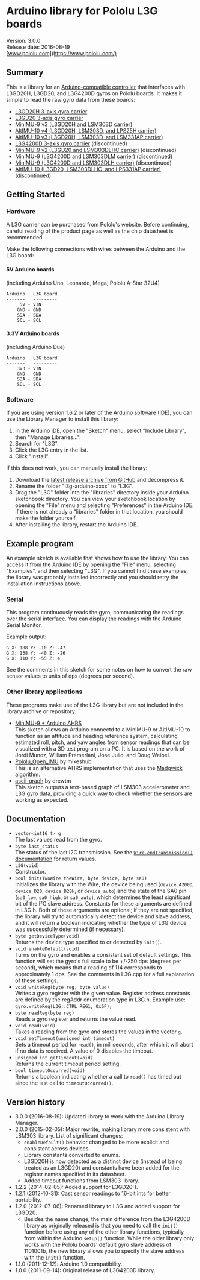 # Arduino library for Pololu L3G boards

Version: 3.0.0 <br>
Release date: 2016-08-19 <br>
[www.pololu.com](https://www.pololu.com/)

## Summary

This is a library for an
[Arduino-compatible controller](https://www.pololu.com/arduino) that
interfaces with L3GD20H, L3GD20, and L3G4200D gyros on Pololu
boards. It makes it simple to read the raw gyro data from these
boards:

* [L3GD20H 3-axis gyro carrier](https://www.pololu.com/catalog/product/2129)
* [L3GD20 3-axis gyro carrier](https://www.pololu.com/catalog/product/2125)
* [MinIMU-9 v3 (L3GD20H and LSM303D carrier)](https://www.pololu.com/catalog/product/2468)
* [AltIMU-10 v4 (L3GD20H, LSM303D, and LPS25H carrier)](https://www.pololu.com/catalog/product/2470)
* [AltIMU-10 v3 (L3GD20H, LSM303D, and LSM331AP carrier)](https://www.pololu.com/catalog/product/2469)
* [L3G4200D 3-axis gyro carrier](https://www.pololu.com/catalog/product/1272) (discontinued)
* [MinIMU-9 v2 (L3GD20 and LSM303DLHC carrier)](https://www.pololu.com/catalog/product/1268) (discontinued)
* [MinIMU-9 (L3G4200D and LSM303DLM carrier)](https://www.pololu.com/catalog/product/1265) (discontinued)
* [MinIMU-9 (L3G4200D and LSM303DLH carrier)](https://www.pololu.com/catalog/product/1264) (discontinued)
* [AltIMU-10 (L3GD20, LSM303DLHC, and LPS331AP carrier)](https://www.pololu.com/catalog/product/1269) (discontinued)

## Getting Started

### Hardware


A L3G carrier can be purchased from Pololu's website. Before
continuing, careful reading of the product page as well as the chip
datasheet is recommended.

Make the following connections with wires between the Arduino and the
L3G board:

#### 5V Arduino boards

(including Arduino Uno, Leonardo, Mega; Pololu A-Star 32U4)

    Arduino   L3G board
    -------   ---------
         5V - VIN
        GND - GND
        SDA - SDA
        SCL - SCL

#### 3.3V Arduino boards

(including Arduino Due)

    Arduino   L3G board
    -------   ---------
        3V3 - VIN
        GND - GND
        SDA - SDA
        SCL - SCL

### Software

If you are using version 1.6.2 or later of the
[Arduino software (IDE)](https://www.arduino.cc/en/Main/Software), you can use
the Library Manager to install this library:

1. In the Arduino IDE, open the "Sketch" menu, select "Include Library", then
   "Manage Libraries...".
2. Search for "L3G".
3. Click the L3G entry in the list.
4. Click "Install".

If this does not work, you can manually install the library:

1. Download the
   [latest release archive from GitHub](https://github.com/pololu/l3g-arduino/releases)
   and decompress it.
2. Rename the folder "l3g-arduino-xxxx" to "L3G".
3. Drag the "L3G" folder into the "libraries" directory inside your
   Arduino sketchbook directory. You can view your sketchbook location by
   opening the "File" menu and selecting "Preferences" in the Arduino IDE. If
   there is not already a "libraries" folder in that location, you should make
   the folder yourself.
4. After installing the library, restart the Arduino IDE.

## Example program

An example sketch is available that shows how to use the library.  You
can access it from the Arduino IDE by opening the "File" menu,
selecting "Examples", and then selecting "L3G".  If you cannot find
these examples, the library was probably installed incorrectly and you
should retry the installation instructions above.

### Serial

This program continuously reads the gyro, communicating the readings
over the serial interface. You can display the readings with the
Arduino Serial Monitor.

Example output:

    G X: 188 Y: -10 Z: -47
    G X: 138 Y: -40 Z: -26
    G X: 110 Y: -55 Z: 4

See the comments in this sketch for some notes on how to convert the
raw sensor values to units of dps (degrees per second).

### Other library applications

These programs make use of the L3G library but are not included in the
library archive or repository.

- [MinIMU-9 + Arduino AHRS](https://github.com/pololu/minimu-9-ahrs-arduino)
  <br> This sketch allows an Arduino connectd to a MinIMU-9 or
  AltIMU-10 to function as an attitude and heading reference system,
  calculating estimated roll, pitch, and yaw angles from sensor
  readings that can be visualized with a 3D test program on a PC. It
  is based on the work of Jordi Munoz, William Premerlani, Jose Julio,
  and Doug Weibel.
- [Pololu_Open_IMU](https://github.com/mikeshub/Pololu_Open_IMU)
  by mikeshub <br> This is an alternative AHRS implementation that
  uses the
  [Madgwick algorithm](http://www.x-io.co.uk/open-source-imu-and-ahrs-algorithms/).
- [ascii_graph](https://gist.github.com/drewtm/9081341) by drewtm <br>
  This sketch outputs a text-based graph of LSM303 accelerometer and
  L3G gyro data, providing a quick way to check whether the sensors
  are working as expected.

## Documentation

- `vector<int16_t> g` <br> The last values read from the gyro.
- `byte last_status` <br> The status of the last I2C transmission. See
  the
  [`Wire.endTransmission()` documentation](https://arduino.cc/en/Reference/WireEndTransmission)
  for return values.
- `L3G(void)` <br> Constructor.
- `bool init(TwoWire theWire, byte device, byte sa0)` <br> Initializes the library with
  the Wire, the device being used (`device_4200D`, `device_D20`, `device_D20H`,
  or `device_auto`) and the state of the SA0 pin (`sa0_low`,
  `sa0_high`, or `sa0_auto`), which determines the least significant
  bit of the I²C slave address. Constants for these arguments are
  defined in L3G.h. Both of these arguments are optional; if they are
  not specified, the library will try to automatically detect the
  device and slave address, and it will return a boolean indicating
  whether the type of L3G device was successfully determined (if
  necessary).
- `byte getDeviceType(void)` <br> Returns the device type specified to
  or detected by `init()`.
- `void enableDefault(void)` <br> Turns on the gyro and enables a
  consistent set of default settings.  This function will set the
  gyro's full scale to be +/-250 dps (degrees per second), which means
  that a reading of 114 corresponds to approximately 1 dps. See the
  comments in L3G.cpp for a full explanation of these settings.
- `void writeReg(byte reg, byte value)` <br> Writes a gyro register
  with the given value. Register address constants are defined by the
  regAddr enumeration type in L3G.h.  Example use:
  `gyro.writeReg(L3G::CTRL_REG1, 0x6F);`
- `byte readReg(byte reg)` <br> Reads a gyro register and returns the
  value read.
- `void read(void)` <br> Takes a reading from the gyro and stores the
  values in the vector `g`.
- `void setTimeout(unsigned int timeout)` <br> Sets a timeout period
  for `read()`, in milliseconds, after which it will abort if no data
  is received. A value of 0 disables the timeout.
- `unsigned int getTimeout(void)` <br> Returns the current timeout
  period setting.
- `bool timeoutOccurred(void)` <br> Returns a boolean indicating
  whether a call to `read()` has timed out since the last call to
  `timeoutOccurred()`.

## Version history

* 3.0.0 (2016-08-19): Updated library to work with the Arduino Library Manager.
* 2.0.0 (2015-02-05): Major rewrite, making library more consistent
  with LSM303 library. List of significant changes:
    * `enableDefault()` behavior changed to be more explicit and consistent across devices.
    * Library constants converted to enums.
    * L3GD20H is now detected as a distinct device (instead of being
      treated as an L3GD20) and constants have been added for the
      register names specified in its datasheet.
    * Added timeout functions from LSM303 library.
* 1.2.2 (2014-02-05): Added support for L3GD20H.
* 1.2.1 (2012-10-31): Cast sensor readings to 16-bit ints for better portability.
* 1.2.0 (2012-07-06): Renamed library to L3G and added support for L3GD20.
    * Besides the name change, the main difference from the L3G4200D
      library as originally released is that you need to call the
      `init()` function before using any of the other library
      functions, typically from within the Arduino `setup()`
      function. While the older library only works with the Pololu
      boards' default gyro slave address of 1101001b, the new library
      allows you to specify the slave address with the `init()`
      function.
* 1.1.0 (2011-12-12): Arduino 1.0 compatibility.
* 1.0.0 (2011-09-14): Original release of L3G4200D library.
